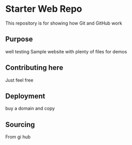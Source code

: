 # Starter Web Repo

This repository is for showing how Git and GitHub work

## Purpose
well testing
Sample website with plenty of files for demos

## Contributing here

Just feel free

## Deployment

buy a domain and copy

## Sourcing
From gi hub